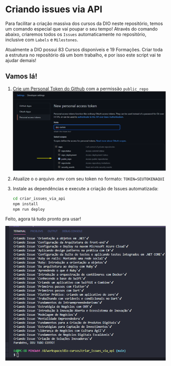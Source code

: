# Criando issues via API 

Para facilitar a criação massiva dos cursos da DIO neste repositório, temos um comando especial que vai poupar o seu tempo!
Através do comando abaixo, criaremos todos os `Issues` automaticamente no repositório, inclusive com `Labels` e `Milestones`.

Atualmente a DIO possui 83 Cursos disponíveis e 19 Formações.
Criar toda a estrutura no repositório dá um bom trabalho, e por isso este script vai te ajudar demais!

## Vamos lá!

1. [Crie um Personal Token do Github](https://github.com/settings/tokens/new) com a permissão `public_repo`
![github-token-image](../assets/github-token-permissao.png)
   
1. Atualize o o arquivo .env com seu token no formato: `TOKEN=SEUTOKENAQUI`
1. Instale as dependências e execute a criação de Issues automatizada:
    ```bash
    cd criar_issues_via_api
    npm install
    npm run deploy
    ```
Feito, agora tá tudo pronto pra usar!

![terminal](../assets/criando-issue-terminal.png)